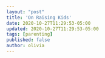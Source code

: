 ```yaml
---
layout: "post"
title: 'On Raising Kids'
date: 2020-10-27T11:29:53-05:00
updated: 2020-10-27T11:29:53-05:00
tags: [parenting]
published: false
author: olivia
---
```


